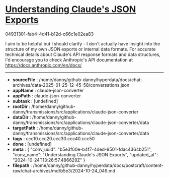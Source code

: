 # [Understanding Claude's JSON Exports](https://claude.ai/chat/b5e3f00e-b4f7-4ded-9501-fdac4364b251)

04931301-fab4-4d41-b12d-c66c1e02ea83

 I aim to be helpful but I should clarify - I don't actually have insight into the structure of my own JSON exports or internal data formats. For accurate technical details about Claude's API response formats and data structures, I'd encourage you to check Anthropic's API documentation at https://docs.anthropic.com/en/docs/

---

* **sourceFile** : /home/danny/github-danny/hyperdata/docs/chat-archives/data-2025-01-25-12-45-58/conversations.json
* **appName** : claude-json-converter
* **appPath** : claude-json-converter
* **subtask** : [undefined]
* **rootDir** : /home/danny/github-danny/transmissions/src/applications/claude-json-converter
* **dataDir** : /home/danny/github-danny/transmissions/src/applications/claude-json-converter/data
* **targetPath** : /home/danny/github-danny/transmissions/src/applications/claude-json-converter/data
* **tags** : ccc10.ccc20.ccc30.ccc40.ccc50
* **done** : [undefined]
* **meta** : {
  "conv_uuid": "b5e3f00e-b4f7-4ded-9501-fdac4364b251",
  "conv_name": "Understanding Claude's JSON Exports",
  "updated_at": "2024-10-24T13:26:57.486629Z"
}
* **filepath** : /home/danny/github-danny/hyperdata/docs/postcraft/content-raw/chat-archives/md/b5e3/2024-10-24_049.md